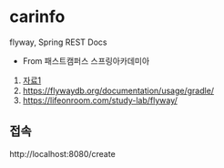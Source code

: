 # carinfo 

flyway, Spring REST Docs
- From 패스트캠퍼스 스프링아카데미아 


1. [자료1](https://lifeonroom.com/study-lab/flyway/)
2. https://flywaydb.org/documentation/usage/gradle/
3. https://lifeonroom.com/study-lab/flyway/

## 접속
http://localhost:8080/create 



